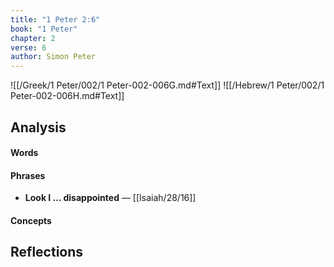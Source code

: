 ```yaml
---
title: "1 Peter 2:6"
book: "1 Peter"
chapter: 2
verse: 6
author: Simon Peter
---
```

![[/Greek/1 Peter/002/1 Peter-002-006G.md#Text]]
![[/Hebrew/1 Peter/002/1 Peter-002-006H.md#Text]]

## Analysis

#### Words

#### Phrases
- **Look I ... disappointed** — [[Isaiah/28/16]]

#### Concepts

## Reflections
